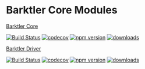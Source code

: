 # Barktler Core Modules

[Barktler Core](https://github.com/Barktler/Core)

[![Build Status](https://travis-ci.com/Barktler/Core.svg?branch=master)](https://travis-ci.com/Barktler/Core)
[![codecov](https://codecov.io/gh/Barktler/Core/branch/master/graph/badge.svg)](https://codecov.io/gh/Barktler/Core)
[![npm version](https://badge.fury.io/js/%40barktler%2Fcore.svg)](https://badge.fury.io/js/%40barktler%2Fcore)
[![downloads](https://img.shields.io/npm/dm/@barktler/core.svg)](https://www.npmjs.com/package/@barktler/core)

[Barktler Driver](https://github.com/Barktler/Driver)

[![Build Status](https://travis-ci.com/Barktler/Driver.svg?branch=master)](https://travis-ci.com/Barktler/Driver)
[![codecov](https://codecov.io/gh/Barktler/Driver/branch/master/graph/badge.svg)](https://codecov.io/gh/Barktler/Driver)
[![npm version](https://badge.fury.io/js/%40barktler%2Fdriver.svg)](https://badge.fury.io/js/%40barktler%2Fdriver)
[![downloads](https://img.shields.io/npm/dm/@barktler/driver.svg)](https://www.npmjs.com/package/@barktler/driver)
